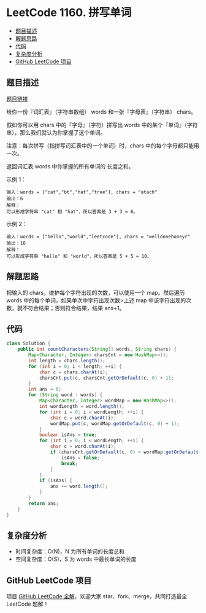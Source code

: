 # LeetCode 1160. 拼写单词

* [题目描述](<LeetCode 1160. 拼写单词.md#题目描述>)
* [解题思路](<LeetCode 1160. 拼写单词.md#解题思路>)
* [代码](<LeetCode 1160. 拼写单词.md#代码>)
* [复杂度分析](<LeetCode 1160. 拼写单词.md#复杂度分析>)
* [GitHub LeetCode 项目](<LeetCode 1160. 拼写单词.md#github-leetcode-项目>)

## 题目描述

[题目链接](https://leetcode-cn.com/problems/find-words-that-can-be-formed-by-characters/)

给你一份『词汇表』（字符串数组） words 和一张『字母表』（字符串） chars。

假如你可以用 chars 中的『字母』（字符）拼写出 words 中的某个『单词』（字符串），那么我们就认为你掌握了这个单词。

注意：每次拼写（指拼写词汇表中的一个单词）时，chars 中的每个字母都只能用一次。

返回词汇表 words 中你掌握的所有单词的 长度之和。

&#x20;

示例 1：

```
输入：words = ["cat","bt","hat","tree"], chars = "atach"
输出：6
解释： 
可以形成字符串 "cat" 和 "hat"，所以答案是 3 + 3 = 6。

```

示例 2：

```
输入：words = ["hello","world","leetcode"], chars = "welldonehoneyr"
输出：10
解释：
可以形成字符串 "hello" 和 "world"，所以答案是 5 + 5 = 10。

```

## 解题思路

把输入的 chars，维护每个字符出现的次数，可以使用一个 map。然后遍历 words 中的每个单词，如果单次中字符出现次数>上述 map 中该字符出现的次数，就不符合结果；否则符合结果，结果 ans+1。

## 代码

```java
class Solution {
    public int countCharacters(String[] words, String chars) {
        Map<Character, Integer> charsCnt = new HashMap<>();
        int length = chars.length();
        for (int i = 0; i < length; ++i) {
            char c = chars.charAt(i);
            charsCnt.put(c, charsCnt.getOrDefault(c, 0) + 1);
        }
        int ans = 0;
        for (String word : words) {
            Map<Character, Integer> wordMap = new HashMap<>();
            int wordLength = word.length();
            for (int i = 0; i < wordLength; ++i) {
                char c = word.charAt(i);
                wordMap.put(c, wordMap.getOrDefault(c, 0) + 1);
            }
            boolean isAns = true;
            for (int i = 0; i < wordLength; ++i) {
                char c = word.charAt(i);
                if (charsCnt.getOrDefault(c, 0) < wordMap.getOrDefault(c, 0)) {
                    isAns = false;
                    break;
                }
            }
            if (isAns) {
                ans += word.length();
            }
        }
        return ans;
    }
}
```

## 复杂度分析

* 时间复杂度：O(N)，N 为所有单词的长度总和
* 空间复杂度：O(S)，S 为 words 中最长单词的长度

## GitHub LeetCode 项目

项目 [GitHub LeetCode 全解](https://github.com/LjyYano/LeetCode)，欢迎大家 star、fork、merge，共同打造最全 LeetCode 题解！
